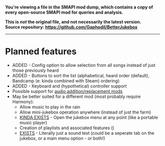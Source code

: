 **You're viewing a file in the SMAPI mod dump, which contains a copy of every open-source SMAPI mod
for queries and analysis.**

**This is _not_ the original file, and not necessarily the latest version.**  
**Source repository: https://github.com/Gaphodil/BetterJukebox**

----

# Planned features

* ADDED - Config option to allow selection from all songs instead of just those previously heard
* ADDED - Buttons to sort the list (alphabetical, heard order (default), Bandcamp (e: kinda combined with Steam) ordering)
* ADDED - Keyboard and (hypothetical) controller support
* Possible support for [audio addition/replacement mods](https://www.nexusmods.com/stardewvalley/mods/categories/12/)
* May be better suited for a different mod (most probably require Harmony):
  * Allow music to play in the rain
  * Allow mini-jukebox operation anywhere (instead of just the farm)
  * [KINDA EXISTS](https://www.nexusmods.com/stardewvalley/mods/7936) - Open the jukebox menu at any point (like a portable music player)
  * Creation of playlists and associated features ()
  * [EXISTS](https://www.nexusmods.com/stardewvalley/mods/7936) - Literally just a sound test (could be a seperate tab on the jukebox, or a main menu option - or both!)